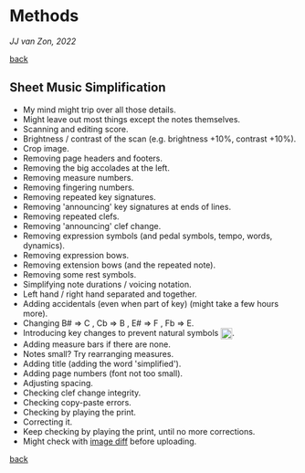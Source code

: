 Methods
=======

*JJ van Zon, 2022*

[back](./README.md)

Sheet Music Simplification
--------------------------

- My mind might trip over all those details.  
- Might leave out most things except the notes themselves.
- Scanning and editing score.  
- Brightness / contrast of the scan (e.g. brightness +10%, contrast +10%).
- Crop image.
- Removing page headers and footers.
- Removing the big accolades at the left.
- Removing measure numbers.
- Removing fingering numbers.
- Removing repeated key signatures.
- Removing 'announcing' key signatures at ends of lines.
- Removing repeated clefs.
- Removing 'announcing' clef change.
- Removing expression symbols (and pedal symbols, tempo, words, dynamics).
- Removing expression bows.
- Removing extension bows (and the repeated note).
- Removing some rest symbols.
- Simplifying note durations / voicing notation.
- Left hand / right hand separated and together.
- Adding accidentals (even when part of key) (might take a few hours more).
- Changing B# => C , Cb => B , E# => F , Fb => E.
- Introducing key changes to prevent natural symbols <img src="https://jjvanzon.github.io/Piano-Playing-Docs/resources/natural-symbol.png" height="20" style="vertical-align:middle" />.
- Adding measure bars if there are none.
- Notes small? Try rearranging measures.
- Adding title (adding the word 'simplified').
- Adding page numbers (font not too small).
- Adjusting spacing.
- Checking clef change integrity.
- Checking copy-paste errors.
- Checking by playing the print.
- Correcting it.
- Keep checking by playing the print, until no more corrections.
- Might check with <a href="https://online-image-comparison.com" target="blank">image diff</a> before uploading.

[back](./README.md)